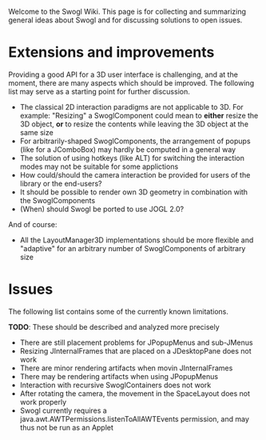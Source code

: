 Welcome to the Swogl Wiki. This page is for collecting and summarizing general ideas about Swogl and for discussing solutions to open issues.


# Extensions and improvements #

Providing a good API for a 3D user interface is challenging, and at the moment, there are many aspects which should be improved. The following list may serve as a starting point for further discussion.

  * The classical 2D interaction paradigms are not applicable to 3D. For example: "Resizing" a SwoglComponent could mean to **either** resize the 3D object, **or** to resize the contents while leaving the 3D object at the same size
  * For arbitrarily-shaped SwoglComponents, the arrangement of popups (like for a JComboBox) may hardly be computed in a general way
  * The solution of using hotkeys (like ALT) for switching the interaction modes may not be suitable for some applictions
  * How could/should the camera interaction be provided for users of the library or the end-users?
  * It should be possible to render own 3D geometry in combination with the SwoglComponents
  * (When) should Swogl be ported to use JOGL 2.0?

And of course:

  * All the LayoutManager3D implementations should be more flexible and "adaptive" for an arbitrary number of SwoglComponents of arbitrary size




# Issues #

The following list contains some of the currently known limitations.

**TODO**: These should be described and analyzed more precisely

  * There are still placement problems for JPopupMenus and sub-JMenus
  * Resizing JInternalFrames that are placed on a JDesktopPane does not work
  * There are minor rendering artifacts when movin JInternalFrames
  * There may be rendering artifacts when using JPopupMenus
  * Interaction with recursive SwoglContainers does not work
  * After rotating the camera, the movement in the SpaceLayout does not work properly
  * Swogl currently requires a java.awt.AWTPermissions.listenToAllAWTEvents permission, and may thus not be run as an Applet